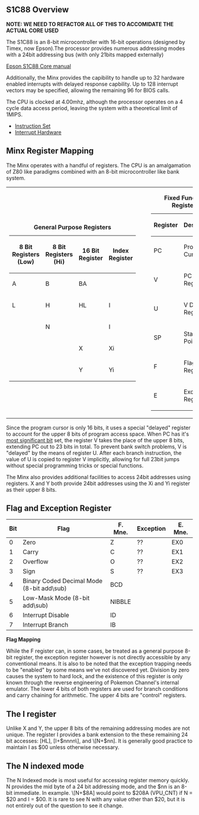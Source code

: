 ## S1C88 Overview

**NOTE: WE NEED TO REFACTOR ALL OF THIS TO ACCOMIDATE THE ACTUAL CORE
USED**

The S1C88 is an 8-bit microcontroller with 16-bit operations (designed
by Timex, now Epson).The processor provides numerous addressing modes
with a 24bit addressing bus (with only 21bits mapped externally)

[Epson S1C88 Core
manual](http://www.epsondevice.com/webapp/docs_ic/DownloadServlet?id=ID001149)

Additionally, the Minx provides the capibility to handle up to 32
hardware enabled interrupts with delayed response capbility. Up to 128
interrupt vectors may be specified, allowing the remaining 96 for BIOS
calls.

The CPU is clocked at 4.00mhz, although the processor operates on a 4
cycle data access period, leaving the system with a theoretical limit of
1MIPS.

  - [Instruction Set](S1C88_InstructionSet "wikilink")
  - [Interrupt Hardware](PM_IRQs "wikilink")

## Minx Register Mapping

The Minx operates with a handful of registers. The CPU is an
amalgamation of Z80 like paradigms combined with an 8-bit
microcontroller like bank system.

<table>
<tbody>
<tr class="odd">
<td><table>
<caption><strong>General Purpose Registers</strong></caption>
<thead>
<tr class="header">
<th><p>8 Bit Registers (Low)</p></th>
<th><p>8 Bit Registers (Hi)</p></th>
<th><p>16 Bit Register</p></th>
<th><p>Index Register</p></th>
</tr>
</thead>
<tbody>
<tr class="odd">
<td><p>A</p></td>
<td><p>B</p></td>
<td><p>BA</p></td>
<td></td>
</tr>
<tr class="even">
<td><p>L</p></td>
<td><p>H</p></td>
<td><p>HL</p></td>
<td><p>I</p></td>
</tr>
<tr class="odd">
<td></td>
<td><p>N</p></td>
<td></td>
<td><p>I</p></td>
</tr>
<tr class="even">
<td></td>
<td></td>
<td><p>X</p></td>
<td><p>Xi</p></td>
</tr>
<tr class="odd">
<td></td>
<td></td>
<td><p>Y</p></td>
<td><p>Yi</p></td>
</tr>
</tbody>
</table></td>
<td><p>  </p></td>
<td><table>
<caption><strong>Fixed Function Registers</strong></caption>
<thead>
<tr class="header">
<th><p>Register</p></th>
<th><p>Description</p></th>
</tr>
</thead>
<tbody>
<tr class="odd">
<td><p>PC</p></td>
<td><p>Program Cursor</p></td>
</tr>
<tr class="even">
<td><p>V</p></td>
<td><p>PC Bank Register</p></td>
</tr>
<tr class="odd">
<td><p>U</p></td>
<td><p>V Delay Register</p></td>
</tr>
<tr class="even">
<td><p>SP</p></td>
<td><p>Stack Pointer</p></td>
</tr>
<tr class="odd">
<td><p>F</p></td>
<td><p>Flag Register</p></td>
</tr>
<tr class="even">
<td><p>E</p></td>
<td><p>Exception Register</p></td>
</tr>
</tbody>
</table></td>
</tr>
</tbody>
</table>

Since the program cursor is only 16 bits, it uses a special "delayed"
register to account for the upper 8 bits of program access space. When
PC has it's [most significant bit](most_significant_bit "wikilink") set,
the register V takes the place of the upper 8 bits, extending PC out to
23 bits in total. To prevent bank switch problems, V is "delayed" by the
means of register U. After each branch instruction, the value of U is
copied to register V implicitly, allowing for full 23bit jumps without
special programming tricks or special functions.

The Minx also provides additional facilities to access 24bit addresses
using registers. X and Y both provide 24bit addresses using the Xi and
Yi register as their upper 8
bits.

## Flag and Exception Register

| Bit | Flag                                       | F. Mne. | Exception | E. Mne. |
| --- | ------------------------------------------ | ------- | --------- | ------- |
| 0   | Zero                                       | Z       | ??        | EX0     |
| 1   | Carry                                      | C       | ??        | EX1     |
| 2   | Overflow                                   | O       | ??        | EX2     |
| 3   | Sign                                       | S       | ??        | EX3     |
| 4   | Binary Coded Decimal Mode (8-bit add\\sub) | BCD     |           |         |
| 5   | Low-Mask Mode (8-bit add\\sub)             | NIBBLE  |           |         |
| 6   | Interrupt Disable                          | ID      |           |         |
| 7   | Interrupt Branch                           | IB      |           |         |

**Flag Mapping**

While the F register can, in some cases, be treated as a general purpose
8-bit register, the exception register however is not directly
accessible by any conventional means. It is also to be noted that the
exception trapping needs to be "enabled" by some means we've not
discovered yet. Division by zero causes the system to hard lock, and the
existence of this register is only known through the reverse engineering
of Pokemon Channel's internal emulator. The lower 4 bits of both
registers are used for branch conditions and carry chaining for
arithmetic. The upper 4 bits are "control" registers.

## The I register

Unlike X and Y, the upper 8 bits of the remaining addressing modes are
not unique. The register I provides a bank extension to the these
remaining 24 bit accesses: \[HL\], \[I+$nnnn\], and \[N+$nn\]. It is
generally good practice to maintain I as $00 unless otherwise necessary.

## The N indexed mode

The N Indexed mode is most useful for accessing register memory quickly.
N provides the mid byte of a 24 bit addressing mode, and the $nn is an
8-bit immediate. In example. \[N+$8A\] would point to $208A (VPU_CNT)
if N = $20 and I = $00. It is rare to see N with any value other than
$20, but it is not entirely out of the question to see it change.